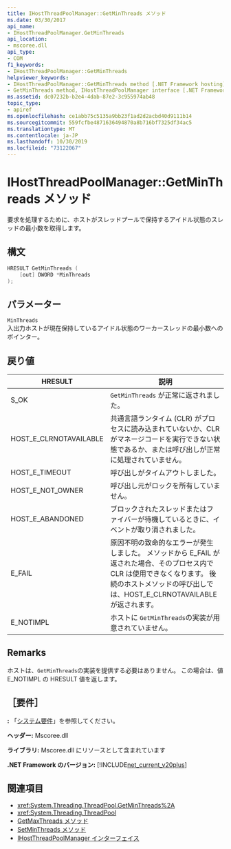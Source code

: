 ```yaml
---
title: IHostThreadPoolManager::GetMinThreads メソッド
ms.date: 03/30/2017
api_name:
- IHostThreadPoolManager.GetMinThreads
api_location:
- mscoree.dll
api_type:
- COM
f1_keywords:
- IHostThreadPoolManager::GetMinThreads
helpviewer_keywords:
- IHostThreadPoolManager::GetMinThreads method [.NET Framework hosting]
- GetMinThreads method, IHostThreadPoolManager interface [.NET Framework hosting]
ms.assetid: dc07232b-b2e4-4dab-87e2-3c955974ab48
topic_type:
- apiref
ms.openlocfilehash: ce1abb75c5135a9bb23f1ad2d2acbd40d9111b14
ms.sourcegitcommit: 559fcfbe4871636494870a8b716bf7325df34ac5
ms.translationtype: MT
ms.contentlocale: ja-JP
ms.lasthandoff: 10/30/2019
ms.locfileid: "73122067"
---
```

# <a name="ihostthreadpoolmanagergetminthreads-method"></a>IHostThreadPoolManager::GetMinThreads メソッド
要求を処理するために、ホストがスレッドプールで保持するアイドル状態のスレッドの最小数を取得します。  
  
## <a name="syntax"></a>構文  
  
```cpp  
HRESULT GetMinThreads (  
    [out] DWORD *MinThreads  
);  
```  
  
## <a name="parameters"></a>パラメーター  
 `MinThreads`  
 入出力ホストが現在保持しているアイドル状態のワーカースレッドの最小数へのポインター。  
  
## <a name="return-value"></a>戻り値  
  
|HRESULT|説明|  
|-------------|-----------------|  
|S_OK|`GetMinThreads` が正常に返されました。|  
|HOST_E_CLRNOTAVAILABLE|共通言語ランタイム (CLR) がプロセスに読み込まれていないか、CLR がマネージコードを実行できない状態であるか、または呼び出しが正常に処理されていません。|  
|HOST_E_TIMEOUT|呼び出しがタイムアウトしました。|  
|HOST_E_NOT_OWNER|呼び出し元がロックを所有していません。|  
|HOST_E_ABANDONED|ブロックされたスレッドまたはファイバーが待機しているときに、イベントが取り消されました。|  
|E_FAIL|原因不明の致命的なエラーが発生しました。 メソッドから E_FAIL が返された場合、そのプロセス内で CLR は使用できなくなります。 後続のホストメソッドの呼び出しでは、HOST_E_CLRNOTAVAILABLE が返されます。|  
|E_NOTIMPL|ホストに `GetMinThreads`の実装が用意されていません。|  
  
## <a name="remarks"></a>Remarks  
 ホストは、`GetMinThreads`の実装を提供する必要はありません。 この場合は、値 E_NOTIMPL の HRESULT 値を返します。  
  
## <a name="requirements"></a>［要件］  
 **:** 「[システム要件](../../../../docs/framework/get-started/system-requirements.md)」を参照してください。  
  
 **ヘッダー:** Mscoree.dll  
  
 **ライブラリ:** Mscoree.dll にリソースとして含まれています  
  
 **.NET Framework のバージョン:** [!INCLUDE[net_current_v20plus](../../../../includes/net-current-v20plus-md.md)]  
  
## <a name="see-also"></a>関連項目

- <xref:System.Threading.ThreadPool.GetMinThreads%2A>
- <xref:System.Threading.ThreadPool>
- [GetMaxThreads メソッド](../../../../docs/framework/unmanaged-api/hosting/ihostthreadpoolmanager-getmaxthreads-method.md)
- [SetMinThreads メソッド](../../../../docs/framework/unmanaged-api/hosting/ihostthreadpoolmanager-setminthreads-method.md)
- [IHostThreadPoolManager インターフェイス](../../../../docs/framework/unmanaged-api/hosting/ihostthreadpoolmanager-interface.md)
